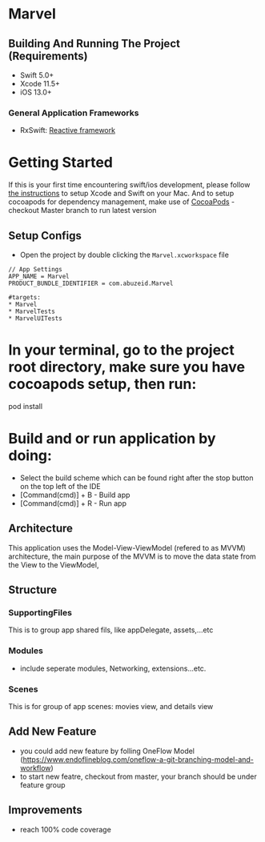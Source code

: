 # Marvel

## Building And Running The Project (Requirements)
* Swift 5.0+
* Xcode 11.5+
* iOS 13.0+

### General Application Frameworks
- RxSwift: [Reactive framework](https://github.com/ReactiveX/RxSwift)
# Getting Started
If this is your first time encountering swift/ios development, please follow [the instructions](https://developer.apple.com/support/xcode/) to setup Xcode and Swift on your Mac. And to setup cocoapods for dependency management, make use of [CocoaPods](https://guides.cocoapods.org/using/getting-started.html#getting-started)
-checkout Master branch to run latest version
## Setup Configs
* Open the project by double clicking the `Marvel.xcworkspace` file
```
// App Settings
APP_NAME = Marvel
PRODUCT_BUNDLE_IDENTIFIER = com.abuzeid.Marvel

#targets:
* Marvel
* MarvelTests
* MarvelUITests

```


# In your terminal, go to the project root directory, make sure you have cocoapods setup, then run:
pod install

# Build and or run application by doing:
* Select the build scheme which can be found right after the stop button on the top left of the IDE
* [Command(cmd)] + B - Build app
* [Command(cmd)] + R - Run app

## Architecture
This application uses the Model-View-ViewModel (refered to as MVVM) architecture,
the main purpose of the MVVM is to move the data state from the View to the ViewModel, 


## Structure

### SupportingFiles
This is to group app shared fils, like appDelegate, assets,...etc

### Modules
- include seperate modules, Networking, extensions...etc.

### Scenes
This is for group of app scenes: movies view, and details view


## Add New Feature
 * you could  add new feature by folling OneFlow Model  (https://www.endoflineblog.com/oneflow-a-git-branching-model-and-workflow)
 * to start new featre, checkout from master, your branch should be under feature group
 
 ## Improvements

 * reach 100% code coverage
